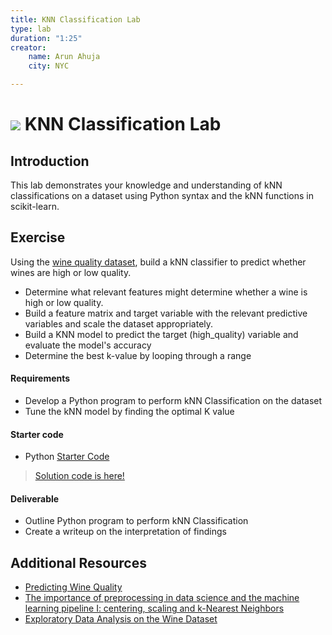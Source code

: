 ```yaml
---
title: KNN Classification Lab
type: lab
duration: "1:25"
creator:
    name: Arun Ahuja
    city: NYC

---
```


# ![](https://ga-dash.s3.amazonaws.com/production/assets/logo-9f88ae6c9c3871690e33280fcf557f33.png) KNN Classification Lab

## Introduction

This lab demonstrates your knowledge and understanding of kNN classifications on a dataset using Python syntax and the kNN functions in scikit-learn.

## Exercise

Using the [wine quality dataset](https://s3.amazonaws.com/demo-datasets/wine.csv), build a kNN classifier to predict whether wines are high or low quality.

- Determine what relevant features might determine whether a wine is high or low quality.
- Build a feature matrix and target variable with the relevant predictive variables and scale the dataset appropriately.
- Build a KNN model to predict the target (high_quality) variable and evaluate the model's accuracy
- Determine the best k-value by looping through a range

#### Requirements

- Develop a Python program to perform kNN Classification on the dataset
- Tune the kNN model by finding the optimal K value

#### Starter code
- Python [Starter Code](./code/starter-code/starter-code.ipynb)

> [Solution code is here!](./code/solution-code/solution-code.ipynb)

#### Deliverable

- Outline Python program to perform kNN Classification
- Create a writeup on the interpretation of findings

## Additional Resources
- [Predicting Wine Quality](http://fastml.com/predicting-wine-quality/)
- [The importance of preprocessing in data science and the machine learning pipeline I: centering, scaling and k-Nearest Neighbors](https://www.datacamp.com/community/tutorials/the-importance-of-preprocessing-in-data-science-and-the-machine-learning-pipeline-i-centering-scaling-and-k-nearest-neighbours#gs.L7PpaZE)
- [Exploratory Data Analysis on the Wine Dataset](https://onlinecourses.science.psu.edu/stat857/node/224)

